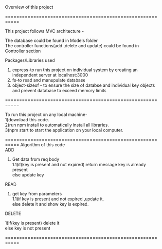 Overview of this project

===========================================================

This project follows MVC architecture -

The database could be found in Models folder  
The controller functions(add ,delete and update) could be found in Controller section 

Packages/Libraries used
1) express-to run this project on individual system by creating an independent server at localhost:3000
2) fs-to read and manupulate database
3) object-sizeof - to ensure the size of databse and individual key objects and prevent database to exceed  memory limits 

===========================================================

To run this project on any local machine-\
1)download this code.\
2)run npm install to automatically install all libraries.\
3)npm start to start the application on your local computer.

===========================================================
Algorithm of this code\
ADD 
1) Get data from req body \
1.1)if(key is present and not expired) return message key is already present\
else update key

READ
1) get key from parameters\
1.1)if key is present and not expired ,update it.\
 else delete it and show key is expired.

DELETE

1)if(key is present) delete it\
  else key is not present

===========================================================